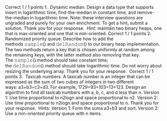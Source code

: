 Correct
1 / 1 points
1. 
Dynamic median. Design a data type that supports insert in logarithmic time, find-the-median in constant time, and remove-the-median in logarithmic time.
Note: these interview questions are ungraded and purely for your own enrichment. To get a hint, submit a solution.
Thank you for your response. 
Hint: maintain two binary heaps, one that is max-oriented and one that is min-oriented.
Correct
1 / 1 points
2. 
Randomized priority queue. Describe how to add the methods 𝚜𝚊𝚖𝚙𝚕𝚎() and 𝚍𝚎𝚕𝚁𝚊𝚗𝚍𝚘𝚖() to our binary heap implementation. The two methods return a key that is chosen uniformly at random among the remaining keys, with the latter method also removing that key. The 𝚜𝚊𝚖𝚙𝚕𝚎() method should take constant time; the 𝚍𝚎𝚕𝚁𝚊𝚗𝚍𝚘𝚖() method should take logarithmic time. Do not worry about resizing the underlying array.
Thank you for your response. 
Correct
1 / 1 points
3. 
Taxicab numbers. A taxicab number is an integer that can be expressed as the sum of two cubes of integers in two different ways: a3+b3=c3+d3. For example, 1729=93+103=13+123. Design an algorithm to find all taxicab numbers with a, b, c, and d less than n.
Version 1: Use time proportional to n2logn and space proportional to n2.
Version 2: Use time proportional to n2logn and space proportional to n.
Thank you for your response. 
Hints:
Version 1: Form the sums a3+b3 and sort.
Version 2: Use a min-oriented priority queue with n items.


